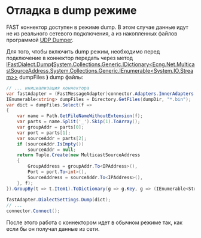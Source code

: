 # Отладка в dump режиме

FAST коннектор доступен в режиме dump. В этом случае данные идут не из реального сетевого подключения, а из накопленных файлов программой [UDP Dumper](../../../../udp_dumper.md).

Для того, чтобы включить dump режим, необходимо перед подключение в коннектор передать через метод [IFastDialect.Dump](xref:StockSharp.Fix.Dialects.IFastDialect.Dump(System.Collections.Generic.IDictionary{Ecng.Net.MulticastSourceAddress,System.Collections.Generic.IEnumerable{System.IO.Stream}}))**(**[System.Collections.Generic.IDictionary\<Ecng.Net.MulticastSourceAddress,System.Collections.Generic.IEnumerable\<System.IO.Stream\>\>](xref:System.Collections.Generic.IDictionary`2) dumpFiles **)** dump файлы:

```cs
// ... инициализация коннектора
var fastAdapter = (FastMessageAdapter)connector.Adapters.InnerAdapters.First();
IEnumerable<string> dumpFiles = Directory.GetFiles(dumpDir, "*.bin");
var dict = dumpFiles.Select(f =>
{
	var name = Path.GetFileNameWithoutExtension(f);
	var parts = name.Split('_').Skip(1).ToArray();
	var groupAddr = parts[0];
	var port = parts[1];
	var sourceAddr = parts[2];
	if (sourceAddr.IsEmpty())
		sourceAddr = null;
	return Tuple.Create(new MulticastSourceAddress
	{
		GroupAddress = groupAddr.To<IPAddress>(),
		Port = port.To<int>(),
		SourceAddress = sourceAddr.To<IPAddress>(),
	}, f);
}).GroupBy(t => t.Item1).ToDictionary(g => g.Key, g => (IEnumerable<Stream>)g.Select(p => File.OpenRead(p.Item2)).ToArray());
			
fastAdapter.DialectSettings.Dump(dict);
// ...
connector.Connect();
```

После этого работа с коннектором идет в обычном режиме так, как если бы он получал данные из сети.
